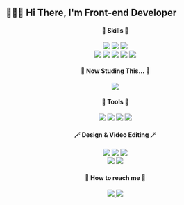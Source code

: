 ## 🧑🏻‍💻 Hi There, I'm Front-end Developer
  
  <div align='center'>
  <!-- skills start -->
  <h4>📝 Skills 📝</h4>
  <img src="https://img.shields.io/badge/HTML5-E34F26?style=flat-square&logo=HTML5&logoColor=white"/>
  <img src="https://img.shields.io/badge/CSS3-1572B6?style=flat-square&logo=CSS3&logoColor=white"/>
  <img src="https://img.shields.io/badge/Sass-CC6699?style=flat-square&logo=Sass&logoColor=white"/>
  <br/>
  <img src="https://img.shields.io/badge/JavaScript-F7DF1E?style=flat-square&logo=JavaScript&logoColor=white"/>
  <img src="https://img.shields.io/badge/React-61DAFB?style=flat-square&logo=React&logoColor=white"/>
  <img src="https://img.shields.io/badge/StyledComponents-DB7093?style=flat-square&logo=StyledComponents&logoColor=white"/>
  <img src="https://img.shields.io/badge/Redux-764ABC?style=flat-square&logo=Redux&logoColor=white"/>
  <img src="https://img.shields.io/badge/jQuery-0769AD?style=flat-square&logo=jQuery&logoColor=white"/>
  <!-- skills end -->
  
  <!-- now studing this start -->
  <h4>🌷 Now Studing This... 🌷</h4>
  <img src="https://img.shields.io/badge/TypeScript-3178C6?style=flat-square&logo=TypeScript&logoColor=white"/>
  <!-- new studing this end -->
  
  <!-- tools start -->
  <h4>🔨 Tools 🔨</h4>
  
  <img src="https://img.shields.io/badge/Postman-FF6C37?style=flat-square&logo=Postman&logoColor=white"/>
  <img src="https://img.shields.io/badge/Slack-4A154B?style=flat-square&logo=Slack&logoColor=white"/>
  <img src="https://img.shields.io/badge/Visual Studio Code-007ACC?style=flat-square&logo=Visual Studio Code&logoColor=white"/>
  <img src="https://img.shields.io/badge/Prettier-F7B93E?style=flat-square&logo=Prettier&logoColor=white"/>
  
  <h4>🪄 Design & Video Editing 🪄</h4>
  <img src="https://img.shields.io/badge/Adobe Illustrator-FF9A00?style=flat-square&logo=Adobe Illustrator&logoColor=white"/>
  <img src="https://img.shields.io/badge/Adobe Photoshop-31A8FF?style=flat-square&logo=Adobe Photoshop&logoColor=white"/>
  <img src="https://img.shields.io/badge/Adobe XD-FF61F6?style=flat-square&logo=Adobe XD&logoColor=white"/>
  <br/>
  <img src="https://img.shields.io/badge/Adobe Premiere Pro-9999FF?style=flat-square&logo=Adobe Premiere Pro&logoColor=white"/>
  <img src="https://img.shields.io/badge/Adobe After Effects-9999FF?style=flat-square&logo=Adobe After Effects&logoColor=white"/>
  <!-- tools end -->
  
  <!-- how to reach me start -->
  <h4>🐠 How to reach me 🐠<h4>

<!--   <a href="https://instagram.com/132.o3">
    <img src="http://img.shields.io/badge/-Instagram-black?style=flat&logo=Instagram&link=https://www.instagram.com/132.o3/"/>
  </a> -->
  <a href="https://royal-foundation-7a0.notion.site/132-o3-9deebf2c25b5459c9eafb6976c77c5b7">
     <img src="https://img.shields.io/badge/Notion-000000?style=flat-square&logo=Notion&logoColor=white"/>
  </a>
  <img src="https://img.shields.io/badge/jys0323117@naver.com-000000?style=flat-square&logo=jys0323117@naver.com&logoColor=white"/>
  <!-- how to reach me end -->
</div>
